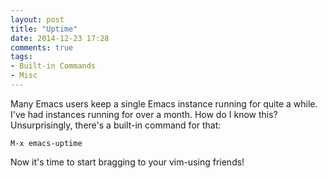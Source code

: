 ```yaml
---
layout: post
title: "Uptime"
date: 2014-12-23 17:28
comments: true
tags:
- Built-in Commands
- Misc
---
```


Many Emacs users keep a single Emacs instance running for quite a while.
I've had instances running for over a month. How do I know this? Unsurprisingly,
there's a built-in command for that:

```
M-x emacs-uptime
```

Now it's time to start bragging to your vim-using friends!
